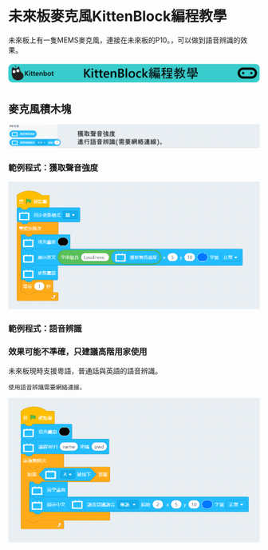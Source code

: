 # 未來板麥克風KittenBlock編程教學

未來板上有一隻MEMS麥克風，連接在未來板的P10。，可以做到語音辨識的效果。

![](../../functional_module/PWmodules/images/kbbanner.png)

## 麥克風積木塊

![](../images/microphone.png)

### 範例程式：獲取聲音強度

![](../images/microphone_code1.png)

### 範例程式：語音辨識

### 效果可能不準確，只建議高階用家使用

未來板現時支援粵語，普通話與英語的語音辨識。

    使用語音辨識需要網絡連接。
    
![](../images/microphone_code2.png)



